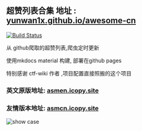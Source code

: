 
## 超赞列表合集 地址 : [yunwan1x.github.io/awesome-cn](https://yunwan1x.github.io/awesome-cn)

[![Build Status](https://travis-ci.org/icopy-site/awesome-cn.svg?branch=master)](https://travis-ci.org/icopy-site/awesome-cn)

从 github爬取的超赞列表,爬虫定时更新

使用mkdocs material 构建, 部署在github pages

特别感谢 ctf-wiki 作者 ,项目配置直接照搬的这个项目

### 英文原版地址: [asmen.icopy.site](https://asmen.icopy.site) 
### 友情版本地址: [asmcn.icopy.site](https://asmcn.icopy.site)

![show case](showcase.jpg)
